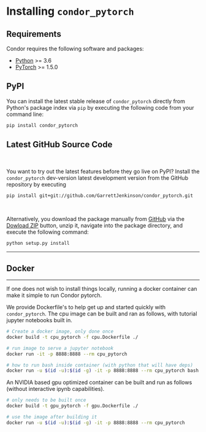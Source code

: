 # Installing `condor_pytorch`


## Requirements

Condor requires the following software and packages:

- [Python](https://www.python.org) >= 3.6
- [PyTorch](http://www.pytorch.org) >= 1.5.0


## PyPI

You can install the latest stable release of `condor_pytorch` directly from Python's package index via `pip` by executing the following code from your command line:  

```bash
pip install condor_pytorch
```


## Latest GitHub Source Code

<br>

You want to try out the latest features before they go live on PyPI? Install the `condor_pytorch` dev-version latest development version from the GitHub repository by executing

```bash
pip install git+git://github.com/GarrettJenkinson/condor_pytorch.git
```

<br>


Alternatively, you download the package manually from [GitHub](https://github.com/GarrettJenkinson/pytorch_condor) via the [Dowload ZIP](https://github.com/GarrettJenkinson/condor_pytorch/archive/main.zip) button, unzip it, navigate into the package directory, and execute the following command:

```bash
python setup.py install
```

---

## Docker
---

If one does not wish to install things locally, running a docker container
can make it simple to run Condor pytorch.

We provide Dockerfile's to help get up and started quickly with `condor_pytorch`.
The cpu image can be built and ran as follows, with tutorial jupyter notebooks
built in.

```bash
# Create a docker image, only done once
docker build -t cpu_pytorch -f cpu.Dockerfile ./

# run image to serve a jupyter notebook
docker run -it -p 8888:8888 --rm cpu_pytorch

# how to run bash inside container (with python that will have deps)
docker run -u $(id -u):$(id -g) -it -p 8888:8888 --rm cpu_pytorch bash
```

An NVIDIA based gpu optimized container can be built and run
as follows (without interactive ipynb capabilities).

```bash
# only needs to be built once
docker build -t gpu_pytorch -f gpu.Dockerfile ./

# use the image after building it
docker run -u $(id -u):$(id -g) -it -p 8888:8888 --rm cpu_pytorch
```
